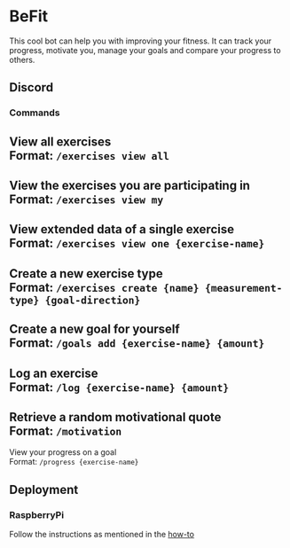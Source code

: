 # BeFit
This cool bot can help you with improving your fitness. It can track your progress, motivate you, manage your goals and compare your progress to others.

## Discord
### Commands
View all exercises \
Format: `/exercises view all`
---
View the exercises you are participating in \
Format: `/exercises view my`
---
View extended data of a single exercise \
Format: `/exercises view one {exercise-name}`
---
Create a new exercise type \
Format: `/exercises create {name} {measurement-type} {goal-direction}`
---
Create a new goal for yourself \
Format: `/goals add {exercise-name} {amount}`
---
Log an exercise \
Format: `/log {exercise-name} {amount}`
---
Retrieve a random motivational quote \
Format: `/motivation`
---
View your progress on a goal \
Format: `/progress {exercise-name}`

## Deployment
### RaspberryPi
Follow the instructions as mentioned in the [how-to](docs/how-to-run-on-raspberrypi-using-docker.md)
